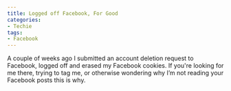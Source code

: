 ```yaml
---
title: Logged off Facebook, For Good
categories:
- Techie
tags:
- Facebook
---
```


A couple of weeks ago I submitted an account deletion request to Facebook, logged off and erased my Facebook cookies. If you're looking for me there, trying to tag me, or otherwise wondering why I’m not reading your Facebook posts this is why.
